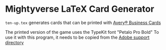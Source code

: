 # Mightyverse LaTeX Card Generator

`ten-up.tex` generates cards that can be printed with [Avery® Business Cards][avery1]

The printed version of the game uses the TypeKit font "Petalo Pro Bold"
To use it with this program, it needs to be copied from the [Adobe support directory](http://tex.stackexchange.com/questions/204386/adobe-typekit-fonts/280481#280481)









[avery1]: http://www.avery.com/avery/en_us/Products/Cards/Business-Cards/Laser-Business-Cards_05371.htm
